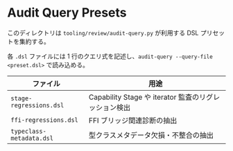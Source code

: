 # Audit Query Presets

このディレクトリは `tooling/review/audit-query.py` が利用する DSL プリセットを集約する。

各 `.dsl` ファイルには 1 行のクエリ式を記述し、`audit-query --query-file <preset.dsl>` で読み込める。

| ファイル | 用途 |
|----------|------|
| `stage-regressions.dsl` | Capability Stage や iterator 監査のリグレッション検出 |
| `ffi-regressions.dsl` | FFI ブリッジ関連診断の抽出 |
| `typeclass-metadata.dsl` | 型クラスメタデータ欠損・不整合の抽出 |
